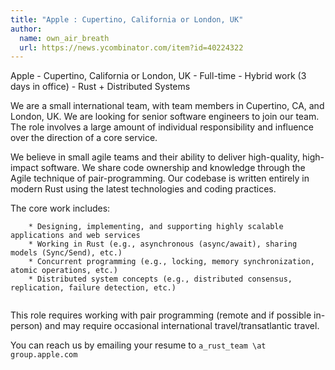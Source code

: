 ```yaml
---
title: "Apple : Cupertino, California or London, UK"
author:
  name: own_air_breath
  url: https://news.ycombinator.com/item?id=40224322
---
```

Apple - Cupertino, California or London, UK - Full-time - Hybrid work (3 days in office) - Rust + Distributed Systems

We are a small international team, with team members in Cupertino, CA, and London, UK. We are looking for senior software engineers to join our team. The role involves a large amount of individual responsibility and influence over the direction of a core service.

We believe in small agile teams and their ability to deliver high-quality,
high-impact software. We share code ownership and knowledge through the Agile
technique of pair-programming. Our codebase is written entirely in modern Rust
using the latest technologies and coding practices.

The core work includes:

<pre><code>    * Designing, implementing, and supporting highly scalable applications and web services
    * Working in Rust (e.g., asynchronous (async&#x2F;await), sharing models (Sync&#x2F;Send), etc.)
    * Concurrent programming (e.g., locking, memory synchronization, atomic operations, etc.)
    * Distributed system concepts (e.g., distributed consensus, replication, failure detection, etc.)

</code></pre>
This role requires working with pair programming (remote and if possible in-person) and may require occasional international travel&#x2F;transatlantic travel.

You can reach us by emailing your resume to `a_rust_team \at group.apple.com`
